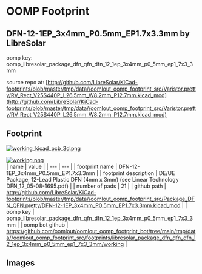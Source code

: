 # OOMP Footprint  
## DFN-12-1EP_3x4mm_P0.5mm_EP1.7x3.3mm  by LibreSolar  
  
oomp key: oomp_libresolar_package_dfn_qfn_dfn_12_1ep_3x4mm_p0_5mm_ep1_7x3_3mm  
  
source repo at: [http://github.com/LibreSolar/KiCad-footprints/blob/master/tmp/data//oomlout_oomp_footprint_src/Varistor.pretty/RV_Rect_V25S440P_L26.5mm_W8.2mm_P12.7mm.kicad_mod](http://github.com/LibreSolar/KiCad-footprints/blob/master/tmp/data//oomlout_oomp_footprint_src/Varistor.pretty/RV_Rect_V25S440P_L26.5mm_W8.2mm_P12.7mm.kicad_mod)  
## Footprint  
  
[![working_kicad_pcb_3d.png](working_kicad_pcb_3d_600.png)](working_kicad_pcb_3d.png)  
  
[![working.png](working_600.png)](working.png)  
| name | value | 
| --- | --- | 
| footprint name | DFN-12-1EP_3x4mm_P0.5mm_EP1.7x3.3mm | 
| footprint description | DE/UE Package; 12-Lead Plastic DFN (4mm x 3mm) (see Linear Technology DFN_12_05-08-1695.pdf) | 
| number of pads | 21 | 
| github path | http://github.com/LibreSolar/KiCad-footprints/blob/master/tmp/data//oomlout_oomp_footprint_src/Package_DFN_QFN.pretty/DFN-12-1EP_3x4mm_P0.5mm_EP1.7x3.3mm.kicad_mod | 
| oomp key | oomp_libresolar_package_dfn_qfn_dfn_12_1ep_3x4mm_p0_5mm_ep1_7x3_3mm | 
| oomp bot github | https://github.com/oomlout/oomlout_oomp_footprint_bot/tree/main/tmp/data//oomlout_oomp_footprint_src/footprints/libresolar_package_dfn_qfn_dfn_12_1ep_3x4mm_p0_5mm_ep1_7x3_3mm/working | 
## Images  
